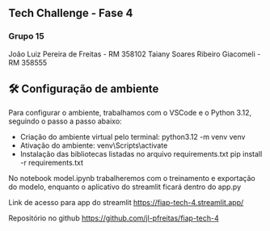 ## Tech Challenge - Fase 4

### Grupo 15
João Luiz Pereira de Freitas - RM 358102
Taiany Soares Ribeiro Giacomeli - RM 358555

## 🛠️ Configuração de ambiente

Para configurar o ambiente, trabalhamos com o VSCode e o Python 3.12, seguindo o passo a passo abaixo:
* Criação do ambiente virtual pelo terminal: python3.12 -m venv venv
* Ativação do ambiente: venv\Scripts\activate
* Instalação das bibliotecas listadas no arquivo requirements.txt pip install -r requirements.txt

No notebook model.ipynb trabalheremos com o treinamento e exportação do modelo, enquanto o aplicativo do streamlit ficará dentro do app.py

Link de acesso para app do streamlit https://fiap-tech-4.streamlit.app/

Repositório no github https://github.com/jl-pfreitas/fiap-tech-4
